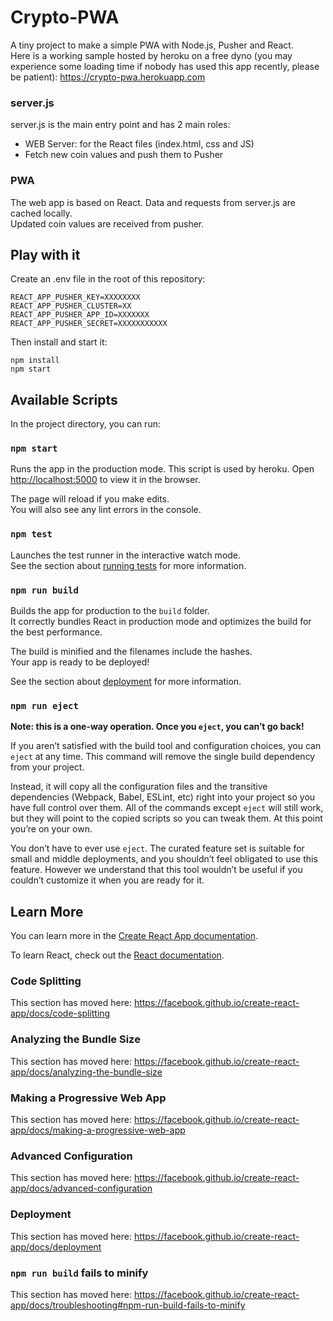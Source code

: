 # Crypto-PWA
A tiny project to make a simple PWA with Node.js, Pusher and React.  
Here is a working sample hosted by heroku on a free dyno (you may experience some loading time if nobody has used this app recently, please be patient): https://crypto-pwa.herokuapp.com

### server.js
server.js is the main entry point and has 2 main roles:
 - WEB Server: for the React files (index.html, css and JS)
 - Fetch new coin values and push them to Pusher

### PWA

The web app is based on React. Data and requests from server.js are cached locally.  
Updated coin values are received from pusher.

## Play with it

Create an .env file in the root of this repository:
```
REACT_APP_PUSHER_KEY=XXXXXXXX
REACT_APP_PUSHER_CLUSTER=XX
REACT_APP_PUSHER_APP_ID=XXXXXXX
REACT_APP_PUSHER_SECRET=XXXXXXXXXXX
```

Then install and start it:
```
npm install
npm start
```

## Available Scripts

In the project directory, you can run:

### `npm start`

Runs the app in the production mode. This script is used by heroku.
Open [http://localhost:5000](http://localhost:5000) to view it in the browser.

The page will reload if you make edits.<br>
You will also see any lint errors in the console.

### `npm test`

Launches the test runner in the interactive watch mode.<br>
See the section about [running tests](https://facebook.github.io/create-react-app/docs/running-tests) for more information.

### `npm run build`

Builds the app for production to the `build` folder.<br>
It correctly bundles React in production mode and optimizes the build for the best performance.

The build is minified and the filenames include the hashes.<br>
Your app is ready to be deployed!

See the section about [deployment](https://facebook.github.io/create-react-app/docs/deployment) for more information.

### `npm run eject`

**Note: this is a one-way operation. Once you `eject`, you can’t go back!**

If you aren’t satisfied with the build tool and configuration choices, you can `eject` at any time. This command will remove the single build dependency from your project.

Instead, it will copy all the configuration files and the transitive dependencies (Webpack, Babel, ESLint, etc) right into your project so you have full control over them. All of the commands except `eject` will still work, but they will point to the copied scripts so you can tweak them. At this point you’re on your own.

You don’t have to ever use `eject`. The curated feature set is suitable for small and middle deployments, and you shouldn’t feel obligated to use this feature. However we understand that this tool wouldn’t be useful if you couldn’t customize it when you are ready for it.

## Learn More

You can learn more in the [Create React App documentation](https://facebook.github.io/create-react-app/docs/getting-started).

To learn React, check out the [React documentation](https://reactjs.org/).

### Code Splitting

This section has moved here: https://facebook.github.io/create-react-app/docs/code-splitting

### Analyzing the Bundle Size

This section has moved here: https://facebook.github.io/create-react-app/docs/analyzing-the-bundle-size

### Making a Progressive Web App

This section has moved here: https://facebook.github.io/create-react-app/docs/making-a-progressive-web-app

### Advanced Configuration

This section has moved here: https://facebook.github.io/create-react-app/docs/advanced-configuration

### Deployment

This section has moved here: https://facebook.github.io/create-react-app/docs/deployment

### `npm run build` fails to minify

This section has moved here: https://facebook.github.io/create-react-app/docs/troubleshooting#npm-run-build-fails-to-minify
